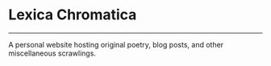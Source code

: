 # Lexica Chromatica

-------------------------------------------------------------------------------

A personal website hosting original poetry, blog posts, and other miscellaneous scrawlings.
